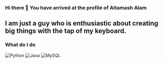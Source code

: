 ###         Hi there 👋 You have arrived at the profile of Altamash Alam
I am just a guy who is enthusiastic about creating big things with the tap of my keyboard.
---
### What do I do
<p>
  <img alt="Python" src="https://img.shields.io/badge/Python-3776AB?logo=python&logoColor=white&style=flat&"/>
  <img alt="Java" src="https://img.shields.io/badge/Java-007396?logo=java&logoColor=white&style=flat"/>
  <img alt="MySQL" src="https://img.shields.io/badge/MySQL-4479A1?logo=mysql&logoColor=white"/>
</p>

